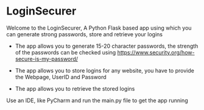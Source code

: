 # LoginSecurer

Welcome to the LoginSecurer, A Python Flask based app using which you can generate strong passwords, store and retrieve your logins

* The app allows you to generate 15-20 character passwords, the strength of the passwords can be checked using https://www.security.org/how-secure-is-my-password/

* The app allows you to store logins for any website, you have to provide the Webpage, UserID and Password

* The app allows you to retrieve the stored logins 

Use an IDE, like PyCharm and run the main.py file to get the app running
